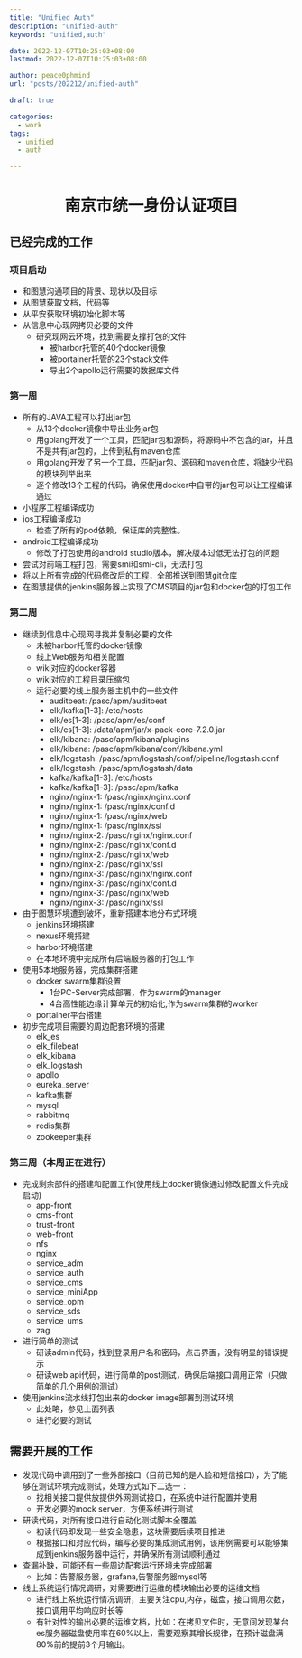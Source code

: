 ```yaml
---
title: "Unified Auth"
description: "unified-auth"
keywords: "unified,auth"

date: 2022-12-07T10:25:03+08:00
lastmod: 2022-12-07T10:25:03+08:00

author: peace0phmind
url: "posts/202212/unified-auth"

draft: true

categories:
  - work
tags:
  - unified
  - auth

---
```


<center><h1>南京市统一身份认证项目</h1></center>

## 已经完成的工作

### 项目启动
- 和图慧沟通项目的背景、现状以及目标
- 从图慧获取文档，代码等
- 从平安获取环境初始化脚本等
- 从信息中心现网拷贝必要的文件
  - 研究现网云环境，找到需要支撑打包的文件
    - 被harbor托管的40个docker镜像
    - 被portainer托管的23个stack文件
    - 导出2个apollo运行需要的数据库文件
    
### 第一周
- 所有的JAVA工程可以打出jar包
  - 从13个docker镜像中导出业务jar包
  - 用golang开发了一个工具，匹配jar包和源码，将源码中不包含的jar，并且不是共有jar包的，上传到私有maven仓库
  - 用golang开发了另一个工具，匹配jar包、源码和maven仓库，将缺少代码的模块列举出来
  - 逐个修改13个工程的代码，确保使用docker中自带的jar包可以让工程编译通过
- 小程序工程编译成功
- ios工程编译成功
  - 检查了所有的pod依赖，保证库的完整性。
- android工程编译成功
  - 修改了打包使用的android studio版本，解决版本过低无法打包的问题
- 尝试对前端工程打包，需要smi和smi-cli，无法打包
- 将以上所有完成的代码修改后的工程，全部推送到图慧git仓库
- 在图慧提供的jenkins服务器上实现了CMS项目的jar包和docker包的打包工作

### 第二周
- 继续到信息中心现网寻找并复制必要的文件
  - 未被harbor托管的docker镜像
  - 线上Web服务和相关配置
  - wiki对应的docker容器
  - wiki对应的工程目录压缩包
  - 运行必要的线上服务器主机中的一些文件
    - auditbeat: /pasc/apm/auditbeat
    - elk/kafka[1-3]: /etc/hosts
    - elk/es[1-3]: /pasc/apm/es/conf
    - elk/es[1-3]: /data/apm/jar/x-pack-core-7.2.0.jar
    - elk/kibana: /pasc/apm/kibana/plugins
    - elk/kibana: /pasc/apm/kibana/conf/kibana.yml
    - elk/logstash: /pasc/apm/logstash/conf/pipeline/logstash.conf
    - elk/logstash: /pasc/apm/logstash/data
    - kafka/kafka[1-3]: /etc/hosts
    - kafka/kafka[1-3]: /pasc/apm/kafka
    - nginx/nginx-1: /pasc/nginx/nginx.conf
    - nginx/nginx-1: /pasc/nginx/conf.d
    - nginx/nginx-1: /pasc/nginx/web
    - nginx/nginx-1: /pasc/nginx/ssl
    - nginx/nginx-2: /pasc/nginx/nginx.conf
    - nginx/nginx-2: /pasc/nginx/conf.d
    - nginx/nginx-2: /pasc/nginx/web
    - nginx/nginx-2: /pasc/nginx/ssl
    - nginx/nginx-3: /pasc/nginx/nginx.conf
    - nginx/nginx-3: /pasc/nginx/conf.d
    - nginx/nginx-3: /pasc/nginx/web
    - nginx/nginx-3: /pasc/nginx/ssl
- 由于图慧环境遭到破坏，重新搭建本地分布式环境
  - jenkins环境搭建
  - nexus环境搭建
  - harbor环境搭建
  - 在本地环境中完成所有后端服务器的打包工作
- 使用5本地服务器，完成集群搭建
  - docker swarm集群设置
    - 1台PC-Server完成部署，作为swarm的manager
    - 4台高性能边缘计算单元的初始化,作为swarm集群的worker
  - portainer平台搭建
- 初步完成项目需要的周边配套环境的搭建
  - elk_es
  - elk_filebeat
  - elk_kibana
  - elk_logstash
  - apollo
  - eureka_server
  - kafka集群
  - mysql
  - rabbitmq
  - redis集群
  - zookeeper集群

### 第三周（本周正在进行）
- 完成剩余部件的搭建和配置工作(使用线上docker镜像通过修改配置文件完成启动)
  - app-front
  - cms-front
  - trust-front
  - web-front
  - nfs
  - nginx
  - service_adm
  - service_auth
  - service_cms
  - service_miniApp
  - service_opm
  - service_sds
  - service_ums
  - zag
- 进行简单的测试
  - 研读admin代码，找到登录用户名和密码，点击界面，没有明显的错误提示
  - 研读web api代码，进行简单的post测试，确保后端接口调用正常（只做简单的几个用例的测试）
- 使用jenkins流水线打包出来的docker image部署到测试环境
  - 此处略，参见上面列表
  - 进行必要的测试

## 需要开展的工作
- 发现代码中调用到了一些外部接口（目前已知的是人脸和短信接口），为了能够在测试环境完成测试，处理方式如下二选一：
  - 找相关接口提供放提供外网测试接口，在系统中进行配置并使用
  - 开发必要的mock server，方便系统进行测试
- 研读代码，对所有接口进行自动化测试脚本全覆盖
  - 初读代码即发现一些安全隐患，这块需要后续项目推进
  - 根据接口和对应代码，编写必要的集成测试用例，该用例需要可以能够集成到jenkins服务器中运行，并确保所有测试顺利通过
- 查漏补缺，可能还有一些周边配套运行环境未完成部署
  - 比如：告警服务器，grafana,告警服务器mysql等
- 线上系统运行情况调研，对需要进行运维的模块输出必要的运维文档
  - 进行线上系统运行情况调研，主要关注cpu,内存，磁盘，接口调用次数，接口调用平均响应时长等
  - 有针对性的输出必要的运维文档，比如：在拷贝文件时，无意间发现某台es服务器磁盘使用率在60%以上，需要观察其增长规律，在预计磁盘满80%前的提前3个月输出。
